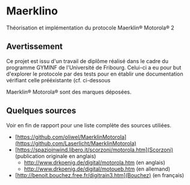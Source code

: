 # Maerklino
Théorisation et implémentation du protocole Maerklin® Motorola® 2

## Avertissement
Ce projet est issu d'un travail de diplôme réalisé dans le cadre du programme GYMINF de l'Université de Fribourg. 
Celui-ci a eu pour but d'explorer le protocole par des tests pour en établir une documentation vérifiant celle prééxistante (cf. ci-dessous

Maerklin® Motorola® sont des marques déposées.

## Quelques sources
Voir en fin de rapport pour une liste complète des sources utiliées. 

- [https://github.com/oliwel/MaerklinMotorola](https://github.com/Laserlicht/MaerklinMotorola)
- [https://spazioinwind.libero.it/scorzoni/motorola.htm](Scorzoni) (publication originale en anglais)
  - http://www.drkoenig.de/digital/motorola.htm (en anglais)
  - http://www.drkoenig.de/digital/motoueb.htm (en allemand)
- [http://benoit.bouchez.free.fr/digitrain3.htm](Bouchez) (en français)

